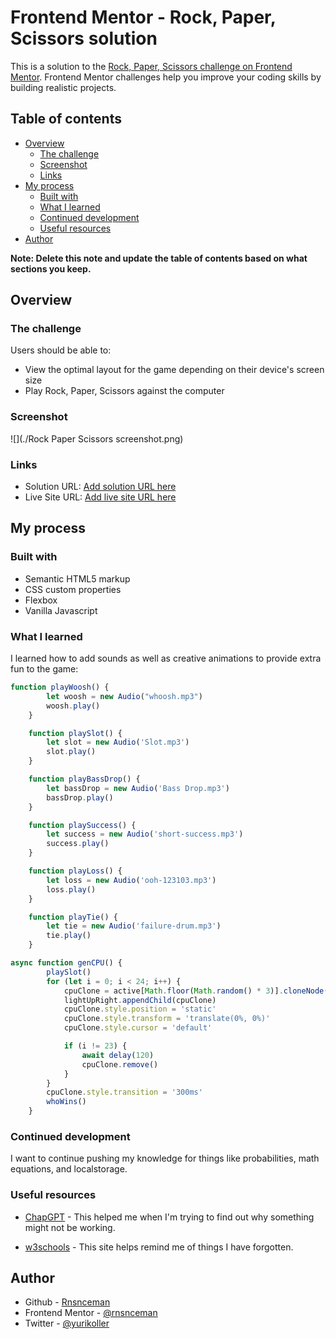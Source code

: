 # Frontend Mentor - Rock, Paper, Scissors solution

This is a solution to the [Rock, Paper, Scissors challenge on Frontend Mentor](https://www.frontendmentor.io/challenges/rock-paper-scissors-game-pTgwgvgH). Frontend Mentor challenges help you improve your coding skills by building realistic projects. 

## Table of contents

- [Overview](#overview)
  - [The challenge](#the-challenge)
  - [Screenshot](#screenshot)
  - [Links](#links)
- [My process](#my-process)
  - [Built with](#built-with)
  - [What I learned](#what-i-learned)
  - [Continued development](#continued-development)
  - [Useful resources](#useful-resources)
- [Author](#author)

**Note: Delete this note and update the table of contents based on what sections you keep.**

## Overview

### The challenge

Users should be able to:

- View the optimal layout for the game depending on their device's screen size
- Play Rock, Paper, Scissors against the computer

### Screenshot

![](./Rock Paper Scissors screenshot.png)

### Links

- Solution URL: [Add solution URL here](https://your-solution-url.com)
- Live Site URL: [Add live site URL here](https://your-live-site-url.com)

## My process

### Built with

- Semantic HTML5 markup
- CSS custom properties
- Flexbox
- Vanilla Javascript

### What I learned

I learned how to add sounds as well as creative animations to provide extra fun to the game:

```js
function playWoosh() {
        let woosh = new Audio("whoosh.mp3")
        woosh.play()
    }

    function playSlot() {
        let slot = new Audio('Slot.mp3')
        slot.play()
    }

    function playBassDrop() {
        let bassDrop = new Audio('Bass Drop.mp3')
        bassDrop.play()
    }

    function playSuccess() {
        let success = new Audio('short-success.mp3')
        success.play()
    }

    function playLoss() {
        let loss = new Audio('ooh-123103.mp3')
        loss.play()
    }

    function playTie() {
        let tie = new Audio('failure-drum.mp3')
        tie.play()
    }
```

```js 
async function genCPU() {
        playSlot()
        for (let i = 0; i < 24; i++) {
            cpuClone = active[Math.floor(Math.random() * 3)].cloneNode(true)
            lightUpRight.appendChild(cpuClone)
            cpuClone.style.position = 'static'
            cpuClone.style.transform = 'translate(0%, 0%)'
            cpuClone.style.cursor = 'default'

            if (i != 23) {
                await delay(120)
                cpuClone.remove()
            }
        }
        cpuClone.style.transition = '300ms'
        whoWins()
    }
```

### Continued development

I want to continue pushing my knowledge for things like probabilities, math equations, and localstorage.

### Useful resources

- [ChapGPT](https://www.chatgpt.com) - This helped me when I'm trying to find out why something might not be working.

- [w3schools](https://www.w3schools.com) - This site helps remind me of things I have forgotten.

## Author

- Github - [Rnsnceman](https://www.github.com/rnsnceman)
- Frontend Mentor - [@rnsnceman](https://www.frontendmentor.io/profile/rnsnceman)
- Twitter - [@yurikoller](https://www.instagram.com/yurikoller)